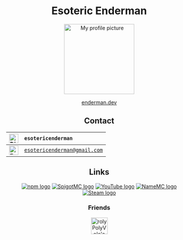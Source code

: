 <!-- All links in this file must start with ./main due to a very strange bug on GitHub. -->
<!-- If the link doesn't start with ./main, images will not be displayed correctly on the user's page. -->

<h1 align="center">Esoteric Enderman</h1>

<p align="center"><a href="https://www.github.com/esotericenderman"><img alt="My profile picture" src="../main/Assets/Profile Picture.png" width="190" height="190"></a></p>

<p align="center"><a href="https://enderman.dev">enderman.dev</a></p>

<h2 align="center">Contact</h2>

<div align="center">

| <a href="https://discord.com/users/500690028960284672"><img src="../main/Assets/Badges/Platforms/Discord.svg" width="25" height="25" alt="Discord logo"></a> | <code>esotericenderman</code>           |
| :--------------------------------------------------------------------------------------------------------------------- | :-------------------------------------- |
| <a href="https://www.gmail.com/"><img src="../main/Assets/Badges/Platforms/Email.svg" alt="Email logo" width="25" height="25"></a>                           | <code>esotericenderman@gmail.com</code> |

</div>

<h2 align="center">Links</h2>

<p align="center">
    <a href="https://www.npmjs.com/~esotericenderman"><img src="../main/Assets/Badges/Platforms/npm.svg" alt="npm logo"></a>
    <a href="https://www.spigotmc.org/members/esotericenderman.2123396/"><img src="../main/Assets/Badges/Platforms/SpigotMC.svg" alt="SpigotMC logo"></a>
    <a href="https://www.youtube.com/@esotericenderman"><img src="../main/Assets/Badges/Platforms/YouTube.svg" alt="YouTube logo"></a>
    <a href="https://namemc.com/profile/esotericenderman.1"><img src="../main/Assets/Badges/Platforms/NameMC.svg" alt="NameMC logo"></a>
    <a href="https://steamcommunity.com/id/esotericenderman/"><img src="../main/Assets/Badges/Platforms/Steam.svg" alt="Steam logo"></a>
</p>

<h3 align="center">Friends</h3>

<p align="center"><a href="https://github.com/rolyPolyVole"><img src="https://github.com/rolyPolyVole.png" width="45" height="45" alt="rolyPolyVole's profile picture"></a></p>
